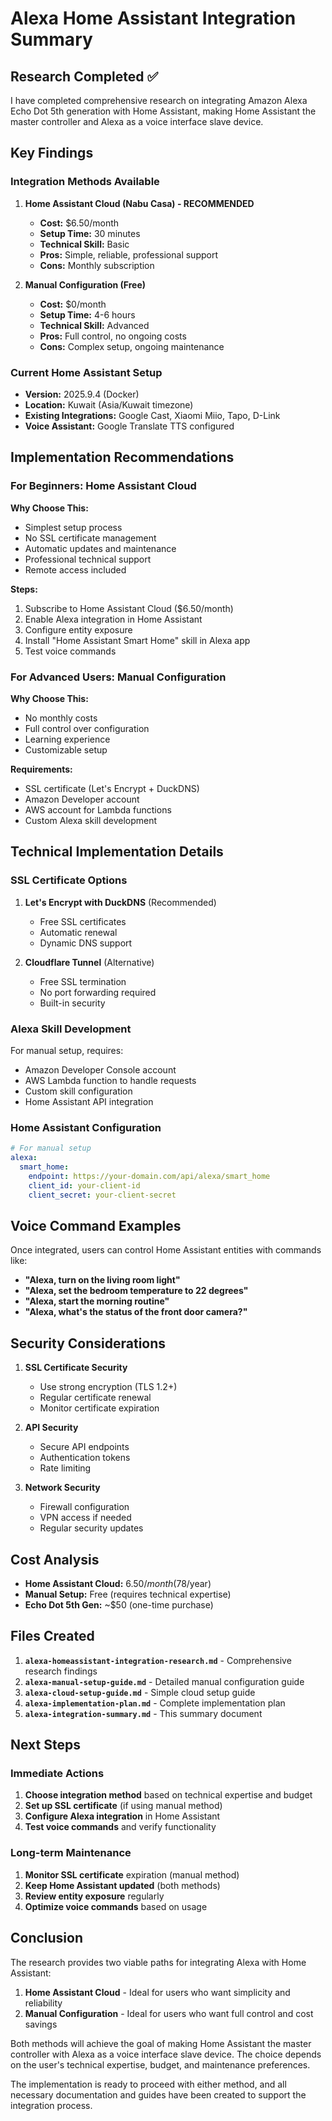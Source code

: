 # Alexa Home Assistant Integration Summary

## Research Completed ✅

I have completed comprehensive research on integrating Amazon Alexa Echo Dot 5th generation with Home Assistant, making Home Assistant the master controller and Alexa as a voice interface slave device.

## Key Findings

### Integration Methods Available

1. **Home Assistant Cloud (Nabu Casa) - RECOMMENDED**
   - **Cost:** $6.50/month
   - **Setup Time:** 30 minutes
   - **Technical Skill:** Basic
   - **Pros:** Simple, reliable, professional support
   - **Cons:** Monthly subscription

2. **Manual Configuration (Free)**
   - **Cost:** $0/month
   - **Setup Time:** 4-6 hours
   - **Technical Skill:** Advanced
   - **Pros:** Full control, no ongoing costs
   - **Cons:** Complex setup, ongoing maintenance

### Current Home Assistant Setup
- **Version:** 2025.9.4 (Docker)
- **Location:** Kuwait (Asia/Kuwait timezone)
- **Existing Integrations:** Google Cast, Xiaomi Miio, Tapo, D-Link
- **Voice Assistant:** Google Translate TTS configured

## Implementation Recommendations

### For Beginners: Home Assistant Cloud
**Why Choose This:**
- Simplest setup process
- No SSL certificate management
- Automatic updates and maintenance
- Professional technical support
- Remote access included

**Steps:**
1. Subscribe to Home Assistant Cloud ($6.50/month)
2. Enable Alexa integration in Home Assistant
3. Configure entity exposure
4. Install "Home Assistant Smart Home" skill in Alexa app
5. Test voice commands

### For Advanced Users: Manual Configuration
**Why Choose This:**
- No monthly costs
- Full control over configuration
- Learning experience
- Customizable setup

**Requirements:**
- SSL certificate (Let's Encrypt + DuckDNS)
- Amazon Developer account
- AWS account for Lambda functions
- Custom Alexa skill development

## Technical Implementation Details

### SSL Certificate Options
1. **Let's Encrypt with DuckDNS** (Recommended)
   - Free SSL certificates
   - Automatic renewal
   - Dynamic DNS support

2. **Cloudflare Tunnel** (Alternative)
   - Free SSL termination
   - No port forwarding required
   - Built-in security

### Alexa Skill Development
For manual setup, requires:
- Amazon Developer Console account
- AWS Lambda function to handle requests
- Custom skill configuration
- Home Assistant API integration

### Home Assistant Configuration
```yaml
# For manual setup
alexa:
  smart_home:
    endpoint: https://your-domain.com/api/alexa/smart_home
    client_id: your-client-id
    client_secret: your-client-secret
```

## Voice Command Examples
Once integrated, users can control Home Assistant entities with commands like:
- **"Alexa, turn on the living room light"**
- **"Alexa, set the bedroom temperature to 22 degrees"**
- **"Alexa, start the morning routine"**
- **"Alexa, what's the status of the front door camera?"**

## Security Considerations
1. **SSL Certificate Security**
   - Use strong encryption (TLS 1.2+)
   - Regular certificate renewal
   - Monitor certificate expiration

2. **API Security**
   - Secure API endpoints
   - Authentication tokens
   - Rate limiting

3. **Network Security**
   - Firewall configuration
   - VPN access if needed
   - Regular security updates

## Cost Analysis
- **Home Assistant Cloud:** $6.50/month ($78/year)
- **Manual Setup:** Free (requires technical expertise)
- **Echo Dot 5th Gen:** ~$50 (one-time purchase)

## Files Created
1. **`alexa-homeassistant-integration-research.md`** - Comprehensive research findings
2. **`alexa-manual-setup-guide.md`** - Detailed manual configuration guide
3. **`alexa-cloud-setup-guide.md`** - Simple cloud setup guide
4. **`alexa-implementation-plan.md`** - Complete implementation plan
5. **`alexa-integration-summary.md`** - This summary document

## Next Steps

### Immediate Actions
1. **Choose integration method** based on technical expertise and budget
2. **Set up SSL certificate** (if using manual method)
3. **Configure Alexa integration** in Home Assistant
4. **Test voice commands** and verify functionality

### Long-term Maintenance
1. **Monitor SSL certificate** expiration (manual method)
2. **Keep Home Assistant updated** (both methods)
3. **Review entity exposure** regularly
4. **Optimize voice commands** based on usage

## Conclusion

The research provides two viable paths for integrating Alexa with Home Assistant:

1. **Home Assistant Cloud** - Ideal for users who want simplicity and reliability
2. **Manual Configuration** - Ideal for users who want full control and cost savings

Both methods will achieve the goal of making Home Assistant the master controller with Alexa as a voice interface slave device. The choice depends on the user's technical expertise, budget, and maintenance preferences.

The implementation is ready to proceed with either method, and all necessary documentation and guides have been created to support the integration process.
